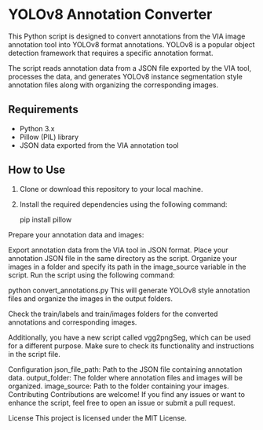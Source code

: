 # YOLOv8 Annotation Converter

This Python script is designed to convert annotations from the VIA image annotation tool into YOLOv8 format annotations. YOLOv8 is a popular object detection framework that requires a specific annotation format.

The script reads annotation data from a JSON file exported by the VIA tool, processes the data, and generates YOLOv8 instance segmentation style annotation files along with organizing the corresponding images.

## Requirements

- Python 3.x
- Pillow (PIL) library
- JSON data exported from the VIA annotation tool

## How to Use

1. Clone or download this repository to your local machine.

2. Install the required dependencies using the following command:

   pip install pillow
   
Prepare your annotation data and images:

Export annotation data from the VIA tool in JSON format.
Place your annotation JSON file in the same directory as the script.
Organize your images in a folder and specify its path in the image_source variable in the script.
Run the script using the following command:

python convert_annotations.py
This will generate YOLOv8 style annotation files and organize the images in the output folders.

Check the train/labels and train/images folders for the converted annotations and corresponding images.

Additionally, you have a new script called vgg2pngSeg, which can be used for a different purpose. Make sure to check its functionality and instructions in the script file.

Configuration
json_file_path: Path to the JSON file containing annotation data.
output_folder: The folder where annotation files and images will be organized.
image_source: Path to the folder containing your images.
Contributing
Contributions are welcome! If you find any issues or want to enhance the script, feel free to open an issue or submit a pull request.

License
This project is licensed under the MIT License.